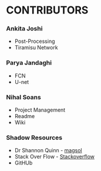 
# CONTRIBUTORS 

### Ankita Joshi
 - Post-Processing
 - Tiramisu Network

### Parya Jandaghi
 - FCN
 - U-net

### Nihal Soans
- Project Management
- Readme
- Wiki


### Shadow Resources
- Dr Shannon Quinn - [magsol](https://github.com/magsol)
- Stack Over Flow - [Stackoverflow](https://stackoverflow.com/)
- GitHUb
